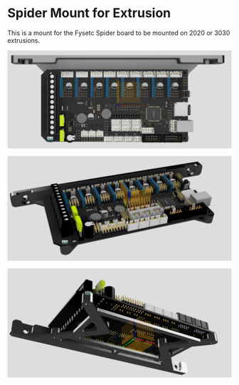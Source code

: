 # Spider Mount for Extrusion

This is a mount for the Fysetc Spider board to be mounted on 2020 or 3030 extrusions.

![Spider Mount 1](images/image1.png)

![Spider Mount 2](images/image2.png)

![Spider Mount 3](images/image3.png)
